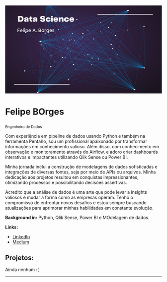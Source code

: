 <p align="center">
  <img src="Modern Minimal Technology Background Facebook Cover.png" >
</p>

# Felipe BOrges
<sub>Engenheiro de Dados</sub>

Com experiência em pipeline de dados usando Python e também na ferramenta Pentaho, sou um profissional apaixonado por transformar informações em conhecimento valioso. Além disso, com conhecimento em observação e monitoramento através do Airflow, e adoro criar dashboards interativos e impactantes utilizando Qlik Sense ou Power BI.

Minha jornada inclui a construção de modelagens de dados sofisticadas e integrações  de diversas fontes, seja por meio de APIs ou arquivos. Minha dedicação aos projetos resultou em conquistas impressionantes, otimizando processos e possibilitando decisões assertivas.

Acredito que a análise de dados é uma arte que pode levar a insights valiosos e mudar a forma como as empresas operam. Tenho o compromisso de enfrentar novos desafios e estou sempre buscando atualizações para aprimorar minhas habilidades em constante evolução.


**Background in:** Python, Qlik Sense, Power BI e MOdelagem de dados.

**Links:**
* [LinkedIn](https://www.linkedin.com/in/prazer-felipe-borges/)
* [Medium](https://medium.com/@oisouofeborges)


## Projetos:
Ainda nenhum :(

---
